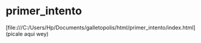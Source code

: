 # primer_intento

[file:///C:/Users/Hp/Documents/galletopolis/html/primer_intento/index.html](picale aqui wey)
